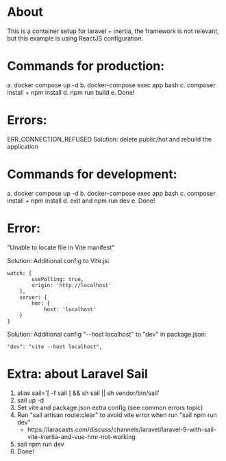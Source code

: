 # About

This is a container setup for laravel + inertia, the framework is not relevant, but this example is using ReactJS configuration. 

# Commands for production:

a. docker compose up -d
b. docker-compose exec app bash
c. composer install + npm install
d. npm run build
e. Done!

# Errors:

ERR_CONNECTION_REFUSED
Solution: delete public/hot and rebuild the application

# Commands for development:

a. docker compose up -d
b. docker-compose exec app bash
c. composer install + npm install
d. exit and npm run dev
e. Done!

# Error:

"Unable to locate file in Vite manifest"

Solution: Additional config to Vite.js:

    watch: {
            usePolling: true,
            origin: 'http://localhost'
        },
        server: {
            hmr: {
                host: 'localhost'
        }
    }

Solution: Additional config "--host localhost" to "dev" in package.json: 

    "dev": "vite --host localhost",

# Extra: about Laravel Sail

<ol>
    <li>alias sail='[ -f sail ] && sh sail || sh vendor/bin/sail'</li>
    <li>sail up -d</li>
    <li>Set vite and package.json extra config (see common errors topic)</li>
    <li>Run "sail artisan route:clear" to avoid vite error when run "sail npm run dev"
        <ul>
            <li>https://laracasts.com/discuss/channels/laravel/laravel-9-with-sail-vite-inertia-and-vue-hmr-not-working</li>
        </ul>
    </li>
    <li>sail npm run dev </li>
    <li>Done!</li>
</ol>




